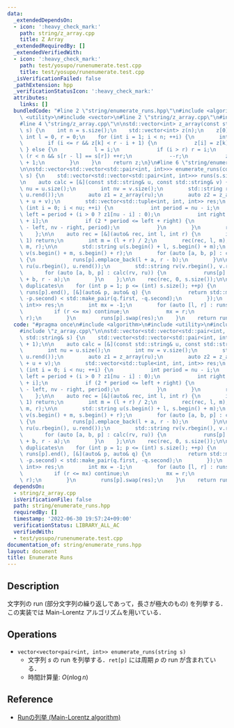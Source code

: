 ```yaml
---
data:
  _extendedDependsOn:
  - icon: ':heavy_check_mark:'
    path: string/z_array.cpp
    title: Z Array
  _extendedRequiredBy: []
  _extendedVerifiedWith:
  - icon: ':heavy_check_mark:'
    path: test/yosupo/runenumerate.test.cpp
    title: test/yosupo/runenumerate.test.cpp
  _isVerificationFailed: false
  _pathExtension: hpp
  _verificationStatusIcon: ':heavy_check_mark:'
  attributes:
    links: []
  bundledCode: "#line 2 \"string/enumerate_runs.hpp\"\n#include <algorithm>\n#include\
    \ <utility>\n#include <vector>\n#line 2 \"string/z_array.cpp\"\n#include <string>\n\
    #line 4 \"string/z_array.cpp\"\n\nstd::vector<int> z_array(const std::string&\
    \ s) {\n    int n = s.size();\n    std::vector<int> z(n);\n    z[0] = n;\n   \
    \ int l = 0, r = 0;\n    for (int i = 1; i < n; ++i) {\n        int k = i - l;\n\
    \        if (i <= r && z[k] < r - i + 1) {\n            z[i] = z[k];\n       \
    \ } else {\n            l = i;\n            if (i > r) r = i;\n            while\
    \ (r < n && s[r - l] == s[r]) ++r;\n            --r;\n            z[i] = r - l\
    \ + 1;\n        }\n    }\n    return z;\n}\n#line 6 \"string/enumerate_runs.hpp\"\
    \n\nstd::vector<std::vector<std::pair<int, int>>> enumerate_runs(const std::string&\
    \ s) {\n    std::vector<std::vector<std::pair<int, int>>> runs(s.size() + 1);\n\
    \n    auto calc = [&](const std::string& u, const std::string& v) {\n        int\
    \ nu = u.size();\n        int nv = v.size();\n        std::string ru(u.rbegin(),\
    \ u.rend());\n        auto z1 = z_array(ru);\n        auto z2 = z_array(v + '$'\
    \ + u + v);\n        std::vector<std::tuple<int, int, int>> res;\n        for\
    \ (int i = 0; i < nu; ++i) {\n            int period = nu - i;\n            int\
    \ left = period + (i > 0 ? z1[nu - i] : 0);\n            int right = z2[nv + 1\
    \ + i];\n            if (2 * period <= left + right) {\n                res.emplace_back(nu\
    \ - left, nv - right, period);\n            }\n        }\n        return res;\n\
    \    };\n\n    auto rec = [&](auto& rec, int l, int r) {\n        if (r - l ==\
    \ 1) return;\n        int m = (l + r) / 2;\n        rec(rec, l, m);\n        rec(rec,\
    \ m, r);\n\n        std::string u(s.begin() + l, s.begin() + m);\n        std::string\
    \ v(s.begin() + m, s.begin() + r);\n        for (auto [a, b, p] : calc(u, v))\
    \ {\n            runs[p].emplace_back(l + a, r - b);\n        }\n\n        std::string\
    \ ru(u.rbegin(), u.rend());\n        std::string rv(v.rbegin(), v.rend());\n \
    \       for (auto [a, b, p] : calc(rv, ru)) {\n            runs[p].emplace_back(l\
    \ + b, r - a);\n        }\n    };\n\n    rec(rec, 0, s.size());\n\n    // remove\
    \ duplicates\n    for (int p = 1; p <= (int) s.size(); ++p) {\n        std::sort(runs[p].begin(),\
    \ runs[p].end(), [&](auto& p, auto& q) {\n            return std::make_pair(p.first,\
    \ -p.second) < std::make_pair(q.first, -q.second);\n        });\n        std::vector<std::pair<int,\
    \ int>> res;\n        int mx = -1;\n        for (auto [l, r] : runs[p]) {\n  \
    \          if (r <= mx) continue;\n            mx = r;\n            res.emplace_back(l,\
    \ r);\n        }\n        runs[p].swap(res);\n    }\n    return runs;\n}\n"
  code: "#pragma once\n#include <algorithm>\n#include <utility>\n#include <vector>\n\
    #include \"z_array.cpp\"\n\nstd::vector<std::vector<std::pair<int, int>>> enumerate_runs(const\
    \ std::string& s) {\n    std::vector<std::vector<std::pair<int, int>>> runs(s.size()\
    \ + 1);\n\n    auto calc = [&](const std::string& u, const std::string& v) {\n\
    \        int nu = u.size();\n        int nv = v.size();\n        std::string ru(u.rbegin(),\
    \ u.rend());\n        auto z1 = z_array(ru);\n        auto z2 = z_array(v + '$'\
    \ + u + v);\n        std::vector<std::tuple<int, int, int>> res;\n        for\
    \ (int i = 0; i < nu; ++i) {\n            int period = nu - i;\n            int\
    \ left = period + (i > 0 ? z1[nu - i] : 0);\n            int right = z2[nv + 1\
    \ + i];\n            if (2 * period <= left + right) {\n                res.emplace_back(nu\
    \ - left, nv - right, period);\n            }\n        }\n        return res;\n\
    \    };\n\n    auto rec = [&](auto& rec, int l, int r) {\n        if (r - l ==\
    \ 1) return;\n        int m = (l + r) / 2;\n        rec(rec, l, m);\n        rec(rec,\
    \ m, r);\n\n        std::string u(s.begin() + l, s.begin() + m);\n        std::string\
    \ v(s.begin() + m, s.begin() + r);\n        for (auto [a, b, p] : calc(u, v))\
    \ {\n            runs[p].emplace_back(l + a, r - b);\n        }\n\n        std::string\
    \ ru(u.rbegin(), u.rend());\n        std::string rv(v.rbegin(), v.rend());\n \
    \       for (auto [a, b, p] : calc(rv, ru)) {\n            runs[p].emplace_back(l\
    \ + b, r - a);\n        }\n    };\n\n    rec(rec, 0, s.size());\n\n    // remove\
    \ duplicates\n    for (int p = 1; p <= (int) s.size(); ++p) {\n        std::sort(runs[p].begin(),\
    \ runs[p].end(), [&](auto& p, auto& q) {\n            return std::make_pair(p.first,\
    \ -p.second) < std::make_pair(q.first, -q.second);\n        });\n        std::vector<std::pair<int,\
    \ int>> res;\n        int mx = -1;\n        for (auto [l, r] : runs[p]) {\n  \
    \          if (r <= mx) continue;\n            mx = r;\n            res.emplace_back(l,\
    \ r);\n        }\n        runs[p].swap(res);\n    }\n    return runs;\n}\n"
  dependsOn:
  - string/z_array.cpp
  isVerificationFile: false
  path: string/enumerate_runs.hpp
  requiredBy: []
  timestamp: '2022-06-30 19:57:24+09:00'
  verificationStatus: LIBRARY_ALL_AC
  verifiedWith:
  - test/yosupo/runenumerate.test.cpp
documentation_of: string/enumerate_runs.hpp
layout: document
title: Enumerate Runs
---
```


## Description

文字列の run (部分文字列の繰り返しであって，長さが極大のもの) を列挙する．この実装では Main-Lorentz アルゴリズムを用いている．

## Operations

- `vector<vector<pair<int, int>> enumerate_runs(string s)`
    - 文字列 $s$ の run を列挙する．`ret[p]` には周期 $p$ の run が含まれている．
    - 時間計算量: $O(n\log n)$

## Reference

- [Runの列挙 (Main-Lorentz algorithm)](https://pazzle1230.hatenablog.com/entry/2019/11/27/234632)
